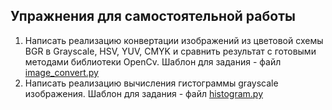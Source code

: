 ## Упражнения для самостоятельной работы
1. Написать реализацию конвертации изображений из цветовой схемы BGR в Grayscale, HSV, YUV, CMYK и сравнить результат с готовыми методами библиотеки OpenCv. Шаблон для задания - файл [image_convert.py](https://github.com/avbokovoy/MIPT-Computer_vision-2020/tree/master/1-Introduction/excercise/image_convert.py)
2. Написать реализацию вычисления гистограммы grayscale изображения. Шаблон для задания - файл [histogram.py](https://github.com/avbokovoy/MIPT-Computer_vision-2020/tree/master/1-Introduction/excercise/histogram.py)